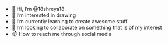 - 👋 Hi, I’m @18shreya18
- 👀 I’m interested in drawing
- 🌱 I’m currently learning to create awesome stuff
- 💞️ I’m looking to collaborate on something that is of my interest
- 📫 How to reach me through social media

<!---
18shreya18/18shreya18 is a ✨ special ✨ repository because its `README.md` (this file) appears on your GitHub profile.
You can click the Preview link to take a look at your changes.
--->
